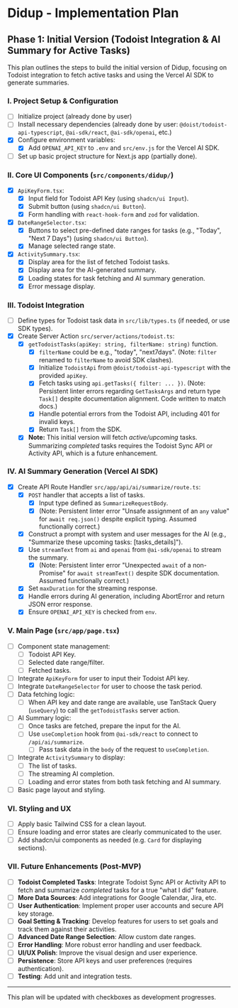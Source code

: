 # Didup - Implementation Plan

## Phase 1: Initial Version (Todoist Integration & AI Summary for Active Tasks)

This plan outlines the steps to build the initial version of Didup, focusing on Todoist integration to fetch active tasks and using the Vercel AI SDK to generate summaries.

### I. Project Setup & Configuration

- [ ] Initialize project (already done by user)
- [ ] Install necessary dependencies (already done by user: `@doist/todoist-api-typescript`, `@ai-sdk/react`, `@ai-sdk/openai`, etc.)
- [x] Configure environment variables:
    - [x] Add `OPENAI_API_KEY` to `.env` and `src/env.js` for the Vercel AI SDK.
- [ ] Set up basic project structure for Next.js app (partially done).

### II. Core UI Components (`src/components/didup/`)

- [x] `ApiKeyForm.tsx`:
    - [x] Input field for Todoist API Key (using `shadcn/ui Input`).
    - [x] Submit button (using `shadcn/ui Button`).
    - [x] Form handling with `react-hook-form` and `zod` for validation.
- [x] `DateRangeSelector.tsx`:
    - [x] Buttons to select pre-defined date ranges for tasks (e.g., "Today", "Next 7 Days") (using `shadcn/ui Button`).
    - [x] Manage selected range state.
- [x] `ActivitySummary.tsx`:
    - [x] Display area for the list of fetched Todoist tasks.
    - [x] Display area for the AI-generated summary.
    - [x] Loading states for task fetching and AI summary generation.
    - [x] Error message display.

### III. Todoist Integration

- [ ] Define types for Todoist task data in `src/lib/types.ts` (if needed, or use SDK types).
- [x] Create Server Action `src/server/actions/todoist.ts`:
    - [x] `getTodoistTasks(apiKey: string, filterName: string)` function.
        - [x] `filterName` could be e.g., "today", "next7days". (Note: `filter` renamed to `filterName` to avoid SDK clashes).
        - [x] Initialize `TodoistApi` from `@doist/todoist-api-typescript` with the provided `apiKey`.
        - [x] Fetch tasks using `api.getTasks({ filter: ... })`. (Note: Persistent linter errors regarding `GetTasksArgs` and return type `Task[]` despite documentation alignment. Code written to match docs.)
        - [x] Handle potential errors from the Todoist API, including 401 for invalid keys.
        - [x] Return `Task[]` from the SDK.
    - [x] **Note:** This initial version will fetch *active/upcoming* tasks. Summarizing *completed* tasks requires the Todoist Sync API or Activity API, which is a future enhancement.

### IV. AI Summary Generation (Vercel AI SDK)

- [x] Create API Route Handler `src/app/api/ai/summarize/route.ts`:
    - [x] `POST` handler that accepts a list of tasks.
        - [x] Input type defined as `SummarizeRequestBody`.
        - [x] (Note: Persistent linter error "Unsafe assignment of an `any` value" for `await req.json()` despite explicit typing. Assumed functionally correct.)
    - [x] Construct a prompt with system and user messages for the AI (e.g., "Summarize these upcoming tasks: [tasks_details]").
    - [x] Use `streamText` from `ai` and `openai` from `@ai-sdk/openai` to stream the summary.
        - [x] (Note: Persistent linter error "Unexpected `await` of a non-Promise" for `await streamText()` despite SDK documentation. Assumed functionally correct.)
    - [x] Set `maxDuration` for the streaming response.
    - [x] Handle errors during AI generation, including AbortError and return JSON error response.
    - [x] Ensure `OPENAI_API_KEY` is checked from `env`.

### V. Main Page (`src/app/page.tsx`)

- [ ] Component state management:
    - [ ] Todoist API Key.
    - [ ] Selected date range/filter.
    - [ ] Fetched tasks.
- [ ] Integrate `ApiKeyForm` for user to input their Todoist API key.
- [ ] Integrate `DateRangeSelector` for user to choose the task period.
- [ ] Data fetching logic:
    - [ ] When API key and date range are available, use TanStack Query (`useQuery`) to call the `getTodoistTasks` server action.
- [ ] AI Summary logic:
    - [ ] Once tasks are fetched, prepare the input for the AI.
    - [ ] Use `useCompletion` hook from `@ai-sdk/react` to connect to `/api/ai/summarize`.
        - [ ] Pass task data in the `body` of the request to `useCompletion`.
- [ ] Integrate `ActivitySummary` to display:
    - [ ] The list of tasks.
    - [ ] The streaming AI completion.
    - [ ] Loading and error states from both task fetching and AI summary.
- [ ] Basic page layout and styling.

### VI. Styling and UX

- [ ] Apply basic Tailwind CSS for a clean layout.
- [ ] Ensure loading and error states are clearly communicated to the user.
- [ ] Add shadcn/ui components as needed (e.g. `Card` for displaying sections).

### VII. Future Enhancements (Post-MVP)

- [ ] **Todoist Completed Tasks**: Integrate Todoist Sync API or Activity API to fetch and summarize *completed* tasks for a true "what I did" feature.
- [ ] **More Data Sources**: Add integrations for Google Calendar, Jira, etc.
- [ ] **User Authentication**: Implement proper user accounts and secure API key storage.
- [ ] **Goal Setting & Tracking**: Develop features for users to set goals and track them against their activities.
- [ ] **Advanced Date Range Selection**: Allow custom date ranges.
- [ ] **Error Handling**: More robust error handling and user feedback.
- [ ] **UI/UX Polish**: Improve the visual design and user experience.
- [ ] **Persistence**: Store API keys and user preferences (requires authentication).
- [ ] **Testing**: Add unit and integration tests.

---

This plan will be updated with checkboxes as development progresses. 